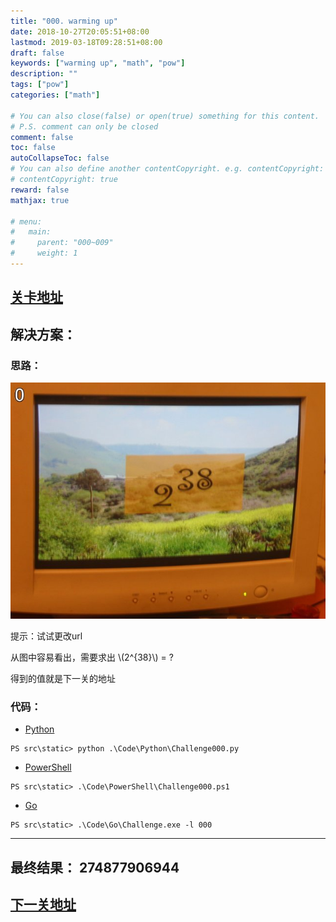 ```yaml
---
title: "000. warming up"
date: 2018-10-27T20:05:51+08:00
lastmod: 2019-03-18T09:28:51+08:00
draft: false
keywords: ["warming up", "math", "pow"]
description: ""
tags: ["pow"]
categories: ["math"]

# You can also close(false) or open(true) something for this content.
# P.S. comment can only be closed
comment: false
toc: false
autoCollapseToc: false
# You can also define another contentCopyright. e.g. contentCopyright: "This is another copyright."
# contentCopyright: true
reward: false
mathjax: true

# menu:
#   main:
#     parent: "000~009"
#     weight: 1
---
```


## [关卡地址][1]

## 解决方案：

### 思路：

![warming up][a]

提示：试试更改url

从图中容易看出，需要求出 \\(2^{38}\\) = ?

得到的值就是下一关的地址

### 代码：

* [Python][2]

```
PS src\static> python .\Code\Python\Challenge000.py
```

* [PowerShell][3]

```
PS src\static> .\Code\PowerShell\Challenge000.ps1
```

* [Go][4]

```
PS src\static> .\Code\Go\Challenge.exe -l 000
```

---
## 最终结果： 274877906944

## [下一关地址][5]

[1]: http://www.pythonchallenge.com/pc/def/0.html
[2]: /Code/Python/Challenge000.py "点我查看源码"
[3]: /Code/PowerShell/Challenge000.ps1 "点我查看源码"
[4]: /Code/Go/Challenge000.go "点我查看源码"
[5]: http://www.pythonchallenge.com/pc/def/274877906944.html

[a]: /Image/000/calc.jpg "warming up"
